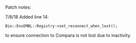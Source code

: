 Patch notes:

7/8/18
Added line 14: 
```
Bio::EnsEMBL::Registry->set_reconnect_when_lost();
```
to ensure connection to Compara is not lost due to inactivity.